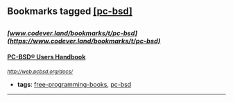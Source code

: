 ## Bookmarks tagged [[pc-bsd]](https://www.codever.land/search?q=[pc-bsd])

_<sup><sup>[www.codever.land/bookmarks/t/pc-bsd](https://www.codever.land/bookmarks/t/pc-bsd)</sup></sup>_
---
#### [PC-BSD® Users Handbook](http://web.pcbsd.org/docs/)
_<sup>http://web.pcbsd.org/docs/</sup>_

* **tags**: [free-programming-books](../tagged/free-programming-books.md), [pc-bsd](../tagged/pc-bsd.md)
---
